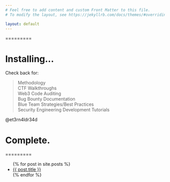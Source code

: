 ```yaml
---
# Feel free to add content and custom Front Matter to this file.
# To modify the layout, see https://jekyllrb.com/docs/themes/#overriding-theme-defaults

layout: default
---
```


=========

# Installing...

Check back for:
 > Methodology <br>
 > CTF Walkthroughs <br>
 > Web3 Code Auditing <br>
 > Bug Bounty Documentation <br>
 > Blue Team Strategies/Best Practices <br>
 > Security Engineering Development Tutorials <br>

@et3rn4ldr34d

# Complete.

=========
<ul>
  {% for post in site.posts %}
    <li>
      <a href="{{ post.url }}">{{ post.title }}</a>
    </li>
  {% endfor %}
</ul>
